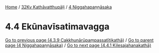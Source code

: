 
[Home](/) / [32Kv Kathāvatthupāḷi](../../32Kv.md) / [4 Niggahapaṇṇāsaka](../4.md)

# 4.4 Ekūnavīsatimavagga


[Go to previous page (4.3.9 Cakkhunārūpaṃpassatītikathā)](4.3/4.3.9.md) / [Go to parent page (4 Niggahapaṇṇāsaka)](../4.md) / [Go to next page (4.4.1 Kilesajahanakathā)](4.4/4.4.1.md)


